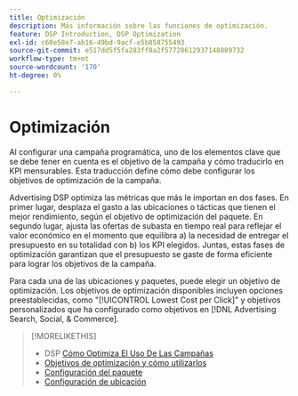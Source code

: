 ```yaml
---
title: Optimización
description: Más información sobre las funciones de optimización.
feature: DSP Introduction, DSP Optimization
exl-id: c60e58e7-ab16-49bd-9acf-e5b858755493
source-git-commit: e517dd5f5fa283ff8a2f57728612937148889732
workflow-type: tm+mt
source-wordcount: '170'
ht-degree: 0%

---
```


# Optimización

Al configurar una campaña programática, uno de los elementos clave que se debe tener en cuenta es el objetivo de la campaña y cómo traducirlo en KPI mensurables. Esta traducción define cómo debe configurar los objetivos de optimización de la campaña.

Advertising DSP optimiza las métricas que más le importan en dos fases. En primer lugar, desplaza el gasto a las ubicaciones o tácticas que tienen el mejor rendimiento, según el objetivo de optimización del paquete. En segundo lugar, ajusta las ofertas de subasta en tiempo real para reflejar el valor económico en el momento que equilibra a) la necesidad de entregar el presupuesto en su totalidad con b) los KPI elegidos. Juntas, estas fases de optimización garantizan que el presupuesto se gaste de forma eficiente para lograr los objetivos de la campaña.

Para cada una de las ubicaciones y paquetes, puede elegir un objetivo de optimización. Los objetivos de optimización disponibles incluyen opciones preestablecidas, como &quot;[!UICONTROL Lowest Cost per Click]&quot; y objetivos personalizados que ha configurado como objetivos en [!DNL Advertising Search, Social, & Commerce].

>[!MORELIKETHIS]
>
> * DSP [Cómo Optimiza El Uso De Las Campañas](/help/dsp/optimization/optimization-how-dsp-optimizes-campaigns.md)
>* [Objetivos de optimización y cómo utilizarlos](/help/dsp/optimization/optimization-goals.md)
>* [Configuración del paquete](/help/dsp/campaign-management/packages/package-settings.md)
>* [Configuración de ubicación](/help/dsp/campaign-management/placements/placement-settings.md)
